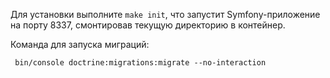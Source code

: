 
Для установки выполните  ```make init```, что запустит Symfony-приложение на порту 8337, смонтировав текущую директорию в контейнер.

Команда для запуска миграций:
```
 bin/console doctrine:migrations:migrate --no-interaction
```
